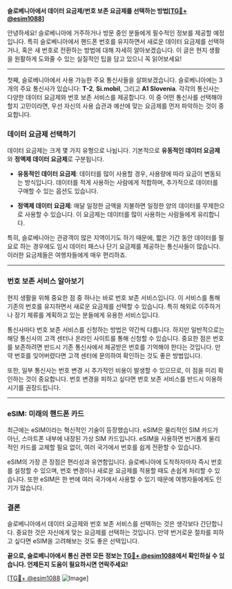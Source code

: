 **슬로베니아에서 데이터 요금제/번호 보존 요금제를 선택하는 방법[[TG💪+ @esim1088](https://t.me/s/esim1088)]**

안녕하세요! 슬로베니아에 거주하거나 방문 중인 분들에게 필수적인 정보를 제공할 예정입니다. 특히 슬로베니아에서 핸드폰 번호를 유지하면서 새로운 데이터 요금제를 선택하거나, 혹은 새 번호로 전환하는 방법에 대해 자세히 알아보겠습니다. 이 글은 현지 생활을 원활하게 도와줄 수 있는 실질적인 팁을 담고 있으니 꼭 읽어보세요!

---

첫째, 슬로베니아에서 사용 가능한 주요 통신사들을 살펴보겠습니다. 슬로베니아에는 3개의 주요 통신사가 있습니다: **T-2**, **Si.mobil**, 그리고 **A1 Slovenia**. 각각의 통신사는 다양한 데이터 요금제와 번호 보존 서비스를 제공합니다. 이 중 어떤 통신사를 선택해야 할지 고민이라면, 우선 자신의 사용 습관과 예산에 맞는 요금제를 먼저 파악하는 것이 중요합니다.

### 데이터 요금제 선택하기

데이터 요금제는 크게 몇 가지 유형으로 나뉩니다. 기본적으로 **유동적인 데이터 요금제**와 **정액제 데이터 요금제**로 구분됩니다. 

- **유동적인 데이터 요금제**: 데이터를 많이 사용할 경우, 사용량에 따라 요금이 변동되는 방식입니다. 데이터를 적게 사용하는 사람에게 적합하며, 추가적으로 데이터를 구매할 수 있는 옵션도 있습니다.
  
- **정액제 데이터 요금제**: 매달 일정한 금액을 지불하면 일정한 양의 데이터를 무제한으로 사용할 수 있습니다. 이 요금제는 데이터를 많이 사용하는 사람들에게 유리합니다.

특히, 슬로베니아는 관광객이 많은 지역이기도 하기 때문에, 짧은 기간 동안 데이터를 필요로 하는 경우에도 임시 데이터 패스나 단기 요금제를 제공하는 통신사들이 많습니다. 이러한 요금제들은 여행자들에게 매우 편리하죠.

---

### 번호 보존 서비스 알아보기

현지 생활을 위해 중요한 점 중 하나는 바로 번호 보존 서비스입니다. 이 서비스를 통해 기존의 번호를 유지하면서 새로운 요금제를 선택할 수 있습니다. 특히 해외로 이주하거나 장기 체류를 계획하고 있는 분들에게 유용한 서비스입니다.

통신사마다 번호 보존 서비스를 신청하는 방법은 약간씩 다릅니다. 하지만 일반적으로는 해당 통신사의 고객 센터나 온라인 사이트를 통해 신청할 수 있습니다. 중요한 점은 번호를 보존하려면 반드시 기존 통신사에서 제공받은 번호를 기억해야 한다는 것입니다. 만약 번호를 잊어버렸다면 고객 센터에 문의하여 확인하는 것도 좋은 방법입니다.

또한, 일부 통신사는 번호 변경 시 추가적인 비용이 발생할 수 있으므로, 이 점을 미리 확인하는 것이 중요합니다. 번호 변경을 피하고 싶다면 번호 보존 서비스를 반드시 이용하시기를 권장드립니다.

---

### eSIM: 미래의 핸드폰 카드

최근에는 eSIM이라는 혁신적인 기술이 등장했습니다. eSIM은 물리적인 SIM 카드가 아닌, 스마트폰 내부에 내장된 가상 SIM 카드입니다. eSIM을 사용하면 번거롭게 물리적인 카드를 교체할 필요 없이, 여러 국가에서 번호를 쉽게 전환할 수 있습니다.

eSIM의 가장 큰 장점은 편리성과 유연함입니다. 슬로베니아에 도착하자마자 즉시 번호를 설정할 수 있으며, 번호 변경이나 새로운 요금제를 적용할 때도 손쉽게 처리할 수 있습니다. 또한 eSIM은 한 번에 여러 국가에서 사용할 수 있기 때문에 여행자들에게도 인기가 많습니다.

### 결론

슬로베니아에서 데이터 요금제와 번호 보존 서비스를 선택하는 것은 생각보다 간단합니다. 중요한 것은 자신에게 맞는 요금제를 선택하는 것입니다. 만약 번거로운 절차를 피하고 싶다면 eSIM을 고려해보는 것도 좋은 선택입니다.

**끝으로, 슬로베니아에서 통신 관련 모든 정보는 [TG💪+ @esim1088](https://t.me/s/esim1088)에서 확인하실 수 있습니다. 언제든지 도움이 필요하시면 연락주세요!**

[[TG💪+ @esim1088](https://t.me/s/esim1088) ![Image](https://i.postimg.cc/Y0z9fWf4/image.png)]